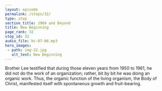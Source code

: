 ```yaml
---
layout: episode
permalink: /stops/32/
type: stop
section_title: 1969 and Beyond
title: New Beginning
page_rank: 32
stop_id: 32
audio_file: hc-07-06.mp3
hero_images:
 - path: img-32.jpg
   alt_text: New Beginning
---
```


Brother Lee testified that during those eleven years from 1950 to 1961, he did not do the work of an organization; rather, bit by bit he was doing an organic work.  Thus, the organic function of the living organism, the Body of Christ, manifested itself with spontaneous growth and fruit-bearing.  

<!--- TRANSCRIPT
In November 1984, fifteen years after the turmoil of 1961, when Brother Lee returned to the Philippines and held a conference in Quezon City, he spoke about the history of the turmoil in Manila. Seeing the church’s condition then, Brother Lee expressed encouragement, saying, “Today I am very happy and at ease because I can see that the work of sowing, planting, and watering during those eleven years have yielded fruit. At that time some of the brothers were still small “tree seedlings” — only sprouts with hardly any growth. Today those brothers have become elders... Thank and praise the Lord. This work is not of man but of God; it is God who causes such ones to grow.”   

Brother Lee testified that during those eleven years from 1950 to 1961, he did not do the work of an organization; rather, bit by bit he was doing an organic work. Thus, the organic function of the living organism, the Body of Christ, manifested itself with spontaneous growth and fruit-bearing. 
-->